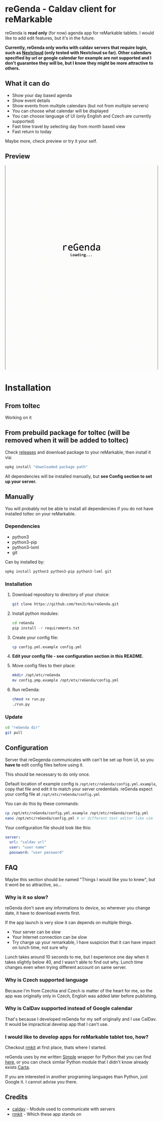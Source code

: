 # reGenda - Caldav client for reMarkable

reGenda is **read only** (for now) agenda app for reMarkable tablets. I would like to add edit features, but it's in the future.

**Currently, reGenda only works with caldav servers that require login, such as [Nextcloud](https://nextcloud.com/) (only tested with Nextcloud so far). Other calendars specified by url or google calendar for example are not supported and I don't guarantee they will be, but I know they might be more attractive to others.**

## What it can do

- Show your day based agenda
- Show event details
- Show events from multiple calendars (but not from multiple servers)
- You can choose what calendar will be displayed
- You can choose language of UI (only English and Czech are currently supported)
- Fast time travel by selecting day from month based view
- Fast return to today

Maybe more, check preview or try it your self.

## Preview

<img src="previews/Preview1.gif" style="zoom:67%;" />

# Installation

## From toltec

Working on it

## From prebuild package for toltec (will be removed when it will be added to toltec)

Check [releases](https://github.com/tenJirka/reGenda/releases) and download package to your reMarkable, then install it via:

```bash
opkg install "downloaded package path"
```

All dependencies will be installed manually, but **see Config section to set up your server.**

## Manually

You will probably not be able to install all dependencies if you do not have installed toltec on your reMarkable.

### Dependencies

- python3
- python3-pip
- python3-lxml
- git

Can by installed by:

```bash
opkg install python3 python3-pip python3-lxml git
```

### Installation

1. Download repository to directory of your choice:

   ```bash
   git clone https://github.com/tenJirka/reGenda.git
   ```

2. Install python modules:

   ```bash
   cd reGenda
   pip install -r requirements.txt
   ```

3. Create your config file:

   ```bash
   cp config.yml.example config.yml
   ```

4. **Edit your config file - see configuration section in this README.**

5. Move config files to their place:

   ```bash
   mkdir /opt/etc/reGenda
   mv config.ymp.example /opt/etx/reGenda/config.yml
   ```

6. Run reGenda:

   ```bash
   chmod +x run.py
   ./run.py
   ```

### Update

```bash
cd "reGenda dir"
git pull
```

## Configuration

Server that reGegenda communicates with can't be set up from UI, so you **have to** edit config files before using it.

This should be necessary to do only once.

Default location of example config is `/opt/etc/reGenda/config.yml.example`, copy that file and edit it to match your server credentials. reGenda expect your config file at `/opt/etc/reGenda/config.yml`

You can do this by these commands:

```bash
cp /opt/etc/reGenda/config.yml.example /opt/etc/reGenda/config.yml
nano /opt/etc/reGenda/config.yml # or different text editor like vim
```

Your configuration file should look like this:

```yaml
server:
  url: "caldav url"
  user: "user name"
  password: "user password"
```

## FAQ

Maybe this section should be named "Things I would like you to knew", but it wont be so attractive, so…

### Why is it so slow?

reGenda don't save any informations to device, so wherever you change date, it have to download events first.

If the app launch is very slow it can depends on multiple things.

- Your server can be slow
- Your Internet connection can be slow
- Try charge up your remarkable, I have suspicion that it can have impact on lunch time, not sure why

Lunch takes around 10 seconds to me, but I experience one day when it takes slightly below 40, and I wasn't able to find out why. Lunch time changes even when trying different account on same server.

### Why is Czech supported language

Because I'm from Czechia and Czech is matter of the heart for me, so the app was originally only in Czech, English was added later before publishing.

### Why is CalDav supported instead of Google calendar

That's because I  developed reGenda for my self originally and I use CalDav. It would be impractical develop app that I can't use.

### I would like to develop apps for reMarkable tablet too, how?

Checkout [rmkit](https://rmkit.dev/) at first place, thats where I started.

reGenda uses by me written [Simple](https://rmkit.dev/apps/sas) wrapper for Python that you can find [here](https://github.com/tenJirka/rm-pySAS), or you can check similar Python module that I didn't know already exists [Carta](https://github.com/Jayy001/Carta).

If you are interested in another programing languages than Python, just Google it. I cannot advise you there.

## Credits

- [caldav](https://github.com/python-caldav/caldav) - Module used to communicate with servers
- [rmkit](https://rmkit.dev/) - Which these app stands on

